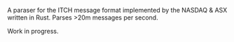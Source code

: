 A paraser for the ITCH message format implemented by the NASDAQ & ASX written in Rust. Parses >20m messages per second. 

Work in progress.
